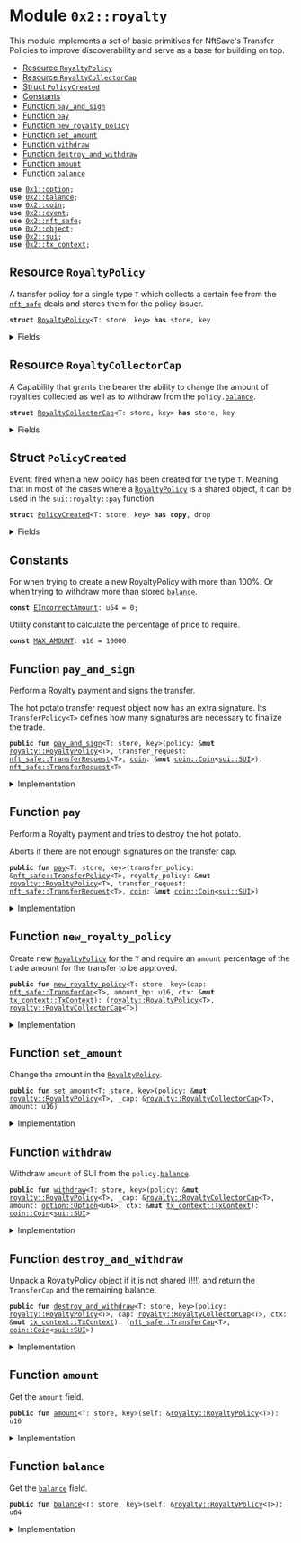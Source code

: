 
<a name="0x2_royalty"></a>

# Module `0x2::royalty`

This module implements a set of basic primitives for NftSave's
Transfer Policies to improve discoverability and serve as a
base for building on top.


-  [Resource `RoyaltyPolicy`](#0x2_royalty_RoyaltyPolicy)
-  [Resource `RoyaltyCollectorCap`](#0x2_royalty_RoyaltyCollectorCap)
-  [Struct `PolicyCreated`](#0x2_royalty_PolicyCreated)
-  [Constants](#@Constants_0)
-  [Function `pay_and_sign`](#0x2_royalty_pay_and_sign)
-  [Function `pay`](#0x2_royalty_pay)
-  [Function `new_royalty_policy`](#0x2_royalty_new_royalty_policy)
-  [Function `set_amount`](#0x2_royalty_set_amount)
-  [Function `withdraw`](#0x2_royalty_withdraw)
-  [Function `destroy_and_withdraw`](#0x2_royalty_destroy_and_withdraw)
-  [Function `amount`](#0x2_royalty_amount)
-  [Function `balance`](#0x2_royalty_balance)


<pre><code><b>use</b> <a href="">0x1::option</a>;
<b>use</b> <a href="balance.md#0x2_balance">0x2::balance</a>;
<b>use</b> <a href="coin.md#0x2_coin">0x2::coin</a>;
<b>use</b> <a href="event.md#0x2_event">0x2::event</a>;
<b>use</b> <a href="nft_safe.md#0x2_nft_safe">0x2::nft_safe</a>;
<b>use</b> <a href="object.md#0x2_object">0x2::object</a>;
<b>use</b> <a href="sui.md#0x2_sui">0x2::sui</a>;
<b>use</b> <a href="tx_context.md#0x2_tx_context">0x2::tx_context</a>;
</code></pre>



<a name="0x2_royalty_RoyaltyPolicy"></a>

## Resource `RoyaltyPolicy`

A transfer policy for a single type <code>T</code> which collects a certain
fee from the <code><a href="nft_safe.md#0x2_nft_safe">nft_safe</a></code> deals and stores them for the policy issuer.


<pre><code><b>struct</b> <a href="royalty.md#0x2_royalty_RoyaltyPolicy">RoyaltyPolicy</a>&lt;T: store, key&gt; <b>has</b> store, key
</code></pre>



<details>
<summary>Fields</summary>


<dl>
<dt>
<code>id: <a href="object.md#0x2_object_UID">object::UID</a></code>
</dt>
<dd>

</dd>
<dt>
<code>cap: <a href="nft_safe.md#0x2_nft_safe_TransferCap">nft_safe::TransferCap</a>&lt;T&gt;</code>
</dt>
<dd>
 The <code>TransferCap</code> for the <code>T</code> which is used to call
 the <code><a href="nft_safe.md#0x2_nft_safe_allow_transfer">nft_safe::allow_transfer</a></code> and allow the trade.
</dd>
<dt>
<code>amount_bp: u16</code>
</dt>
<dd>
 Percentage of the trade amount which is required for the
 transfer approval. Denominated in basis points.
 - 10_000 = 100%
 - 100 = 1%
 - 1 = 0.01%
</dd>
<dt>
<code><a href="balance.md#0x2_balance">balance</a>: <a href="balance.md#0x2_balance_Balance">balance::Balance</a>&lt;<a href="sui.md#0x2_sui_SUI">sui::SUI</a>&gt;</code>
</dt>
<dd>
 Accumulated balance - the owner of the Policy can withdraw
 at any time.
</dd>
<dt>
<code>royalty_collector_cap: <a href="object.md#0x2_object_ID">object::ID</a></code>
</dt>
<dd>
 Store cap ID for visibility and discoverability purposes
</dd>
</dl>


</details>

<a name="0x2_royalty_RoyaltyCollectorCap"></a>

## Resource `RoyaltyCollectorCap`

A Capability that grants the bearer the ability to change the amount of
royalties collected as well as to withdraw from the <code>policy.<a href="balance.md#0x2_balance">balance</a></code>.


<pre><code><b>struct</b> <a href="royalty.md#0x2_royalty_RoyaltyCollectorCap">RoyaltyCollectorCap</a>&lt;T: store, key&gt; <b>has</b> store, key
</code></pre>



<details>
<summary>Fields</summary>


<dl>
<dt>
<code>id: <a href="object.md#0x2_object_UID">object::UID</a></code>
</dt>
<dd>

</dd>
<dt>
<code>policy_id: <a href="object.md#0x2_object_ID">object::ID</a></code>
</dt>
<dd>
 Purely cosmetic and discovery field.
 There should be only one Policy for the type <code>T</code> (although it
 is not enforced anywhere by default).
</dd>
</dl>


</details>

<a name="0x2_royalty_PolicyCreated"></a>

## Struct `PolicyCreated`

Event: fired when a new policy has been created for the type <code>T</code>. Meaning
that in most of the cases where a <code><a href="royalty.md#0x2_royalty_RoyaltyPolicy">RoyaltyPolicy</a></code> is a shared object, it
can be used in the <code>sui::royalty::pay</code> function.


<pre><code><b>struct</b> <a href="royalty.md#0x2_royalty_PolicyCreated">PolicyCreated</a>&lt;T: store, key&gt; <b>has</b> <b>copy</b>, drop
</code></pre>



<details>
<summary>Fields</summary>


<dl>
<dt>
<code>id: <a href="object.md#0x2_object_ID">object::ID</a></code>
</dt>
<dd>

</dd>
</dl>


</details>

<a name="@Constants_0"></a>

## Constants


<a name="0x2_royalty_EIncorrectAmount"></a>

For when trying to create a new RoyaltyPolicy with more than 100%.
Or when trying to withdraw more than stored <code><a href="balance.md#0x2_balance">balance</a></code>.


<pre><code><b>const</b> <a href="royalty.md#0x2_royalty_EIncorrectAmount">EIncorrectAmount</a>: u64 = 0;
</code></pre>



<a name="0x2_royalty_MAX_AMOUNT"></a>

Utility constant to calculate the percentage of price to require.


<pre><code><b>const</b> <a href="royalty.md#0x2_royalty_MAX_AMOUNT">MAX_AMOUNT</a>: u16 = 10000;
</code></pre>



<a name="0x2_royalty_pay_and_sign"></a>

## Function `pay_and_sign`

Perform a Royalty payment and signs the transfer.

The hot potato transfer request object now has an extra signature.
Its <code>TransferPolicy&lt;T&gt;</code> defines how many signatures are necessary to
finalize the trade.


<pre><code><b>public</b> <b>fun</b> <a href="royalty.md#0x2_royalty_pay_and_sign">pay_and_sign</a>&lt;T: store, key&gt;(policy: &<b>mut</b> <a href="royalty.md#0x2_royalty_RoyaltyPolicy">royalty::RoyaltyPolicy</a>&lt;T&gt;, transfer_request: <a href="nft_safe.md#0x2_nft_safe_TransferRequest">nft_safe::TransferRequest</a>&lt;T&gt;, <a href="coin.md#0x2_coin">coin</a>: &<b>mut</b> <a href="coin.md#0x2_coin_Coin">coin::Coin</a>&lt;<a href="sui.md#0x2_sui_SUI">sui::SUI</a>&gt;): <a href="nft_safe.md#0x2_nft_safe_TransferRequest">nft_safe::TransferRequest</a>&lt;T&gt;
</code></pre>



<details>
<summary>Implementation</summary>


<pre><code><b>public</b> <b>fun</b> <a href="royalty.md#0x2_royalty_pay_and_sign">pay_and_sign</a>&lt;T: key + store&gt;(
    policy: &<b>mut</b> <a href="royalty.md#0x2_royalty_RoyaltyPolicy">RoyaltyPolicy</a>&lt;T&gt;,
    transfer_request: TransferRequest&lt;T&gt;,
    <a href="coin.md#0x2_coin">coin</a>: &<b>mut</b> Coin&lt;SUI&gt;
): TransferRequest&lt;T&gt; {
    <b>let</b> paid = <a href="nft_safe.md#0x2_nft_safe_transfer_request_paid">nft_safe::transfer_request_paid</a>(&transfer_request);
    <a href="nft_safe.md#0x2_nft_safe_sign_transfer">nft_safe::sign_transfer</a>(&policy.cap, &<b>mut</b> transfer_request);
    <b>let</b> amount = (((paid <b>as</b> u128) * (policy.amount_bp <b>as</b> u128) / (<a href="royalty.md#0x2_royalty_MAX_AMOUNT">MAX_AMOUNT</a> <b>as</b> u128)) <b>as</b> u64);

    <b>let</b> royalty_payment = <a href="balance.md#0x2_balance_split">balance::split</a>(<a href="coin.md#0x2_coin_balance_mut">coin::balance_mut</a>(<a href="coin.md#0x2_coin">coin</a>), amount);
    <a href="balance.md#0x2_balance_join">balance::join</a>(&<b>mut</b> policy.<a href="balance.md#0x2_balance">balance</a>, royalty_payment);

    transfer_request
}
</code></pre>



</details>

<a name="0x2_royalty_pay"></a>

## Function `pay`

Perform a Royalty payment and tries to destroy the hot potato.

Aborts if there are not enough signatures on the transfer cap.


<pre><code><b>public</b> <b>fun</b> <a href="pay.md#0x2_pay">pay</a>&lt;T: store, key&gt;(transfer_policy: &<a href="nft_safe.md#0x2_nft_safe_TransferPolicy">nft_safe::TransferPolicy</a>&lt;T&gt;, royalty_policy: &<b>mut</b> <a href="royalty.md#0x2_royalty_RoyaltyPolicy">royalty::RoyaltyPolicy</a>&lt;T&gt;, transfer_request: <a href="nft_safe.md#0x2_nft_safe_TransferRequest">nft_safe::TransferRequest</a>&lt;T&gt;, <a href="coin.md#0x2_coin">coin</a>: &<b>mut</b> <a href="coin.md#0x2_coin_Coin">coin::Coin</a>&lt;<a href="sui.md#0x2_sui_SUI">sui::SUI</a>&gt;)
</code></pre>



<details>
<summary>Implementation</summary>


<pre><code><b>public</b> <b>fun</b> <a href="pay.md#0x2_pay">pay</a>&lt;T: key + store&gt;(
    transfer_policy: &TransferPolicy&lt;T&gt;,
    royalty_policy: &<b>mut</b> <a href="royalty.md#0x2_royalty_RoyaltyPolicy">RoyaltyPolicy</a>&lt;T&gt;,
    transfer_request: TransferRequest&lt;T&gt;,
    <a href="coin.md#0x2_coin">coin</a>: &<b>mut</b> Coin&lt;SUI&gt;
) {
    <b>let</b> transfer_request = <a href="royalty.md#0x2_royalty_pay_and_sign">pay_and_sign</a>(royalty_policy, transfer_request, <a href="coin.md#0x2_coin">coin</a>);
    <a href="nft_safe.md#0x2_nft_safe_allow_transfer">nft_safe::allow_transfer</a>(transfer_policy, transfer_request);
}
</code></pre>



</details>

<a name="0x2_royalty_new_royalty_policy"></a>

## Function `new_royalty_policy`

Create new <code><a href="royalty.md#0x2_royalty_RoyaltyPolicy">RoyaltyPolicy</a></code> for the <code>T</code> and require an <code>amount</code>
percentage of the trade amount for the transfer to be approved.


<pre><code><b>public</b> <b>fun</b> <a href="royalty.md#0x2_royalty_new_royalty_policy">new_royalty_policy</a>&lt;T: store, key&gt;(cap: <a href="nft_safe.md#0x2_nft_safe_TransferCap">nft_safe::TransferCap</a>&lt;T&gt;, amount_bp: u16, ctx: &<b>mut</b> <a href="tx_context.md#0x2_tx_context_TxContext">tx_context::TxContext</a>): (<a href="royalty.md#0x2_royalty_RoyaltyPolicy">royalty::RoyaltyPolicy</a>&lt;T&gt;, <a href="royalty.md#0x2_royalty_RoyaltyCollectorCap">royalty::RoyaltyCollectorCap</a>&lt;T&gt;)
</code></pre>



<details>
<summary>Implementation</summary>


<pre><code><b>public</b> <b>fun</b> <a href="royalty.md#0x2_royalty_new_royalty_policy">new_royalty_policy</a>&lt;T: key + store&gt;(
    cap: TransferCap&lt;T&gt;,
    amount_bp: u16,
    ctx: &<b>mut</b> TxContext
): (<a href="royalty.md#0x2_royalty_RoyaltyPolicy">RoyaltyPolicy</a>&lt;T&gt;, <a href="royalty.md#0x2_royalty_RoyaltyCollectorCap">RoyaltyCollectorCap</a>&lt;T&gt;) {
    <b>assert</b>!(amount_bp &lt;= <a href="royalty.md#0x2_royalty_MAX_AMOUNT">MAX_AMOUNT</a> && amount_bp != 0, <a href="royalty.md#0x2_royalty_EIncorrectAmount">EIncorrectAmount</a>);

    <b>let</b> royalty_collector_cap_uid = <a href="object.md#0x2_object_new">object::new</a>(ctx);
    <b>let</b> policy = <a href="royalty.md#0x2_royalty_RoyaltyPolicy">RoyaltyPolicy</a> {
        cap, amount_bp,
        id: <a href="object.md#0x2_object_new">object::new</a>(ctx),
        <a href="balance.md#0x2_balance">balance</a>: <a href="balance.md#0x2_balance_zero">balance::zero</a>(),
        royalty_collector_cap: <a href="object.md#0x2_object_uid_to_inner">object::uid_to_inner</a>(&royalty_collector_cap_uid)
    };
    <b>let</b> id = <a href="object.md#0x2_object_id">object::id</a>(&policy);
    <b>let</b> cap = <a href="royalty.md#0x2_royalty_RoyaltyCollectorCap">RoyaltyCollectorCap</a> {
        id: royalty_collector_cap_uid,
        policy_id: id
    };

    <a href="event.md#0x2_event_emit">event::emit</a>(<a href="royalty.md#0x2_royalty_PolicyCreated">PolicyCreated</a>&lt;T&gt; { id });

    (policy, cap)
}
</code></pre>



</details>

<a name="0x2_royalty_set_amount"></a>

## Function `set_amount`

Change the amount in the <code><a href="royalty.md#0x2_royalty_RoyaltyPolicy">RoyaltyPolicy</a></code>.


<pre><code><b>public</b> <b>fun</b> <a href="royalty.md#0x2_royalty_set_amount">set_amount</a>&lt;T: store, key&gt;(policy: &<b>mut</b> <a href="royalty.md#0x2_royalty_RoyaltyPolicy">royalty::RoyaltyPolicy</a>&lt;T&gt;, _cap: &<a href="royalty.md#0x2_royalty_RoyaltyCollectorCap">royalty::RoyaltyCollectorCap</a>&lt;T&gt;, amount: u16)
</code></pre>



<details>
<summary>Implementation</summary>


<pre><code><b>public</b> <b>fun</b> <a href="royalty.md#0x2_royalty_set_amount">set_amount</a>&lt;T: key + store&gt;(
    policy: &<b>mut</b> <a href="royalty.md#0x2_royalty_RoyaltyPolicy">RoyaltyPolicy</a>&lt;T&gt;,
    _cap: &<a href="royalty.md#0x2_royalty_RoyaltyCollectorCap">RoyaltyCollectorCap</a>&lt;T&gt;,
    amount: u16,
) {
    <b>assert</b>!(amount &gt; 0 && <a href="royalty.md#0x2_royalty_amount">amount</a> &lt;= <a href="royalty.md#0x2_royalty_MAX_AMOUNT">MAX_AMOUNT</a>, <a href="royalty.md#0x2_royalty_EIncorrectAmount">EIncorrectAmount</a>);
    policy.amount_bp = amount
}
</code></pre>



</details>

<a name="0x2_royalty_withdraw"></a>

## Function `withdraw`

Withdraw <code>amount</code> of SUI from the <code>policy.<a href="balance.md#0x2_balance">balance</a></code>.


<pre><code><b>public</b> <b>fun</b> <a href="royalty.md#0x2_royalty_withdraw">withdraw</a>&lt;T: store, key&gt;(policy: &<b>mut</b> <a href="royalty.md#0x2_royalty_RoyaltyPolicy">royalty::RoyaltyPolicy</a>&lt;T&gt;, _cap: &<a href="royalty.md#0x2_royalty_RoyaltyCollectorCap">royalty::RoyaltyCollectorCap</a>&lt;T&gt;, amount: <a href="_Option">option::Option</a>&lt;u64&gt;, ctx: &<b>mut</b> <a href="tx_context.md#0x2_tx_context_TxContext">tx_context::TxContext</a>): <a href="coin.md#0x2_coin_Coin">coin::Coin</a>&lt;<a href="sui.md#0x2_sui_SUI">sui::SUI</a>&gt;
</code></pre>



<details>
<summary>Implementation</summary>


<pre><code><b>public</b> <b>fun</b> <a href="royalty.md#0x2_royalty_withdraw">withdraw</a>&lt;T: key + store&gt;(
    policy: &<b>mut</b> <a href="royalty.md#0x2_royalty_RoyaltyPolicy">RoyaltyPolicy</a>&lt;T&gt;,
    _cap: &<a href="royalty.md#0x2_royalty_RoyaltyCollectorCap">RoyaltyCollectorCap</a>&lt;T&gt;,
    amount: Option&lt;u64&gt;,
    ctx: &<b>mut</b> TxContext
): Coin&lt;SUI&gt; {
    <b>let</b> available = <a href="balance.md#0x2_balance_value">balance::value</a>(&policy.<a href="balance.md#0x2_balance">balance</a>);
    <b>let</b> amount = <b>if</b> (<a href="_is_some">option::is_some</a>(&amount)) {
        <a href="_destroy_some">option::destroy_some</a>(amount)
    } <b>else</b> {
        available
    };

    <b>assert</b>!(<a href="royalty.md#0x2_royalty_amount">amount</a> &lt;= available, <a href="royalty.md#0x2_royalty_EIncorrectAmount">EIncorrectAmount</a>);
    <a href="coin.md#0x2_coin_take">coin::take</a>(&<b>mut</b> policy.<a href="balance.md#0x2_balance">balance</a>, amount, ctx)
}
</code></pre>



</details>

<a name="0x2_royalty_destroy_and_withdraw"></a>

## Function `destroy_and_withdraw`

Unpack a RoyaltyPolicy object if it is not shared (!!!) and
return the <code>TransferCap</code> and the remaining balance.


<pre><code><b>public</b> <b>fun</b> <a href="royalty.md#0x2_royalty_destroy_and_withdraw">destroy_and_withdraw</a>&lt;T: store, key&gt;(policy: <a href="royalty.md#0x2_royalty_RoyaltyPolicy">royalty::RoyaltyPolicy</a>&lt;T&gt;, cap: <a href="royalty.md#0x2_royalty_RoyaltyCollectorCap">royalty::RoyaltyCollectorCap</a>&lt;T&gt;, ctx: &<b>mut</b> <a href="tx_context.md#0x2_tx_context_TxContext">tx_context::TxContext</a>): (<a href="nft_safe.md#0x2_nft_safe_TransferCap">nft_safe::TransferCap</a>&lt;T&gt;, <a href="coin.md#0x2_coin_Coin">coin::Coin</a>&lt;<a href="sui.md#0x2_sui_SUI">sui::SUI</a>&gt;)
</code></pre>



<details>
<summary>Implementation</summary>


<pre><code><b>public</b> <b>fun</b> <a href="royalty.md#0x2_royalty_destroy_and_withdraw">destroy_and_withdraw</a>&lt;T: key + store&gt;(
    policy: <a href="royalty.md#0x2_royalty_RoyaltyPolicy">RoyaltyPolicy</a>&lt;T&gt;,
    cap: <a href="royalty.md#0x2_royalty_RoyaltyCollectorCap">RoyaltyCollectorCap</a>&lt;T&gt;,
    ctx: &<b>mut</b> TxContext
): (TransferCap&lt;T&gt;, Coin&lt;SUI&gt;) {
    <b>let</b> <a href="royalty.md#0x2_royalty_RoyaltyPolicy">RoyaltyPolicy</a> {
        id, amount_bp: _, royalty_collector_cap: _, cap: transfer_cap, <a href="balance.md#0x2_balance">balance</a>
    } = policy;
    <b>let</b> <a href="royalty.md#0x2_royalty_RoyaltyCollectorCap">RoyaltyCollectorCap</a> { id: cap_id, policy_id: _ } = cap;

    <a href="object.md#0x2_object_delete">object::delete</a>(cap_id);
    <a href="object.md#0x2_object_delete">object::delete</a>(id);

    (transfer_cap, <a href="coin.md#0x2_coin_from_balance">coin::from_balance</a>(<a href="balance.md#0x2_balance">balance</a>, ctx))
}
</code></pre>



</details>

<a name="0x2_royalty_amount"></a>

## Function `amount`

Get the <code>amount</code> field.


<pre><code><b>public</b> <b>fun</b> <a href="royalty.md#0x2_royalty_amount">amount</a>&lt;T: store, key&gt;(self: &<a href="royalty.md#0x2_royalty_RoyaltyPolicy">royalty::RoyaltyPolicy</a>&lt;T&gt;): u16
</code></pre>



<details>
<summary>Implementation</summary>


<pre><code><b>public</b> <b>fun</b> <a href="royalty.md#0x2_royalty_amount">amount</a>&lt;T: key + store&gt;(self: &<a href="royalty.md#0x2_royalty_RoyaltyPolicy">RoyaltyPolicy</a>&lt;T&gt;): u16 {
    self.amount_bp
}
</code></pre>



</details>

<a name="0x2_royalty_balance"></a>

## Function `balance`

Get the <code><a href="balance.md#0x2_balance">balance</a></code> field.


<pre><code><b>public</b> <b>fun</b> <a href="balance.md#0x2_balance">balance</a>&lt;T: store, key&gt;(self: &<a href="royalty.md#0x2_royalty_RoyaltyPolicy">royalty::RoyaltyPolicy</a>&lt;T&gt;): u64
</code></pre>



<details>
<summary>Implementation</summary>


<pre><code><b>public</b> <b>fun</b> <a href="balance.md#0x2_balance">balance</a>&lt;T: key + store&gt;(self: &<a href="royalty.md#0x2_royalty_RoyaltyPolicy">RoyaltyPolicy</a>&lt;T&gt;): u64 {
    <a href="balance.md#0x2_balance_value">balance::value</a>(&self.<a href="balance.md#0x2_balance">balance</a>)
}
</code></pre>



</details>
